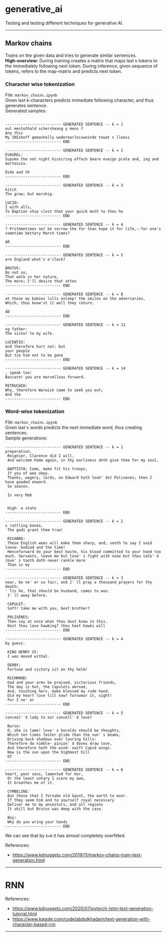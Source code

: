 # generative_ai
Testing and testing different techniques for generative AI.

----
## Markov chains
Trains on the given data and tries to generate similar sentences.  
**High-overview:** During training creates a matrix that maps last `k` tokens to the immediately following next token. During inference, given sequence of tokens, refers to the map-matrix and predicts next token.  
### Character wise tokenization
File: `markov_chains.ipynb`  
Given last k-characters predicts immediate following character, and thus generates sentence.  
Generated samples:
```text

------------------------- GENERATED SENTENCE -- k = 1
oul mestothald schersheang y mens f
Any this
My INIsheff gemashelly waderearleisweinde towat s lleavi
------------------------- END

------------------------- GENERATED SENTENCE -- k = 2
EVAUREL:
Supoke the not night hiceiring offech beare eveign prale and, ing and mortessio.

Dide and th
------------------------- END

------------------------- GENERATED SENTENCE -- k = 3
kitch
The grow; but morship.

LUCIO:
I with alls,
To Baption ship clost that your quick moth to thou ho
------------------------- END

------------------------- GENERATED SENTENCE -- k = 4
? Prithmetimes not be sorrow the for than hope it for life,--for one's sometime bettery March times?

AR
------------------------- END

------------------------- GENERATED SENTENCE -- k = 5
ere England what's o'clock?

BRUTUS:
Do not so,
That walk in her nature,
The more; I'll desire that atten
------------------------- END

------------------------- GENERATED SENTENCE -- k = 8
at those my babies lulls asleep! the smiles on the adversaries,
Which, thou know'st it well they return.

AD
------------------------- END

------------------------- GENERATED SENTENCE -- k = 11
ng father:
The sister to my wife.

LUCENTIO:
And therefore hurt not: but
your people
But tie him not to be gone
------------------------- END

------------------------- GENERATED SENTENCE -- k = 14
, speak too:
Baccare! you are marvellous forward.

PETRUCHIO:
Why, therefore Warwick came to seek you out;
And the
------------------------- END
```


### Word-wise tokenization
File: `markov_chains.ipynb`  
Given last `k` words predicts the next immediate word, thus creating sentences.  
Sample generations:

```text
------------------------- GENERATED SENTENCE -- k = 1
preparation. 
 Reignier, Clarence did I will, 
 And welcome home again, in thy earliness doth give thee for my soul, 

 BAPTISTA: Come, make fit his troops, 
 If you of woe obey. 
 Thanks, wagery, lords, on Edward hath look' dst Polixenes; then I have goaded onward. 
 So season. 

 Is very Mab


 High- a state
------------------------- END

------------------------- GENERATED SENTENCE -- k = 2
s rattling bones, 
 The gods grant them true! 

 RICHARD: 
 These English woes will make them sharp, and, sooth to say I said loose- bodied and the time! 
 Henceforward do your best haste, his blood committed to your hand too much. Servants, leave me but love' s fight with none but thou talk' d Jove' s tooth doth never rankle more
 Than in my
------------------------- END

------------------------- GENERATED SENTENCE -- k = 3
near, be ne' er so fair, and I' ll pray a thousand prayers for thy death: 
' Tis he, that should be husband, comes to woo. 
 I' ll away before. 

 CAPULET: 
 Soft! take me with you, best brother?

 POLIXENES: 
 Then say at once what thou dost know in this. 
 Dost thou love hawking? thou hast hawks will
------------------------- END

------------------------- GENERATED SENTENCE -- k = 4
by guess. 

 KING HENRY VI: 
 I was moved withal. 

 DERBY: 
 Fortune and victory sit on thy helm! 

 RICHMOND: 
 God and your arms be praised, victorious friends, 
 The day is hot, the Capulets abroad, 
 And, touching hers, make blessed my rude hand. 
 Did my heart love till now? forswear it, sight! 
 For I ne' er
------------------------- END

------------------------- GENERATED SENTENCE -- k = 5
conceal' d lady to our cancell' d love?

 Nurse: 
 O, she is lame! love' s heralds should be thoughts, 
 Which ten times faster glide than the sun' s beams, 
 Driving back shadows over louring hills: 
 Therefore do nimble- pinion' d doves draw love, 
 And therefore hath the wind- swift Cupid wings. 
 Now is the sun upon the highmost hill
 Of
------------------------- END

------------------------- GENERATED SENTENCE -- k = 6
heart, poor sons, lamented for her, 
 Or the least votary I score my awe, 
 It breathes me of it. 

 CYMBELINE: 
 But those that I forsake old Gaunt, the earth to ever. 
 If they seem him and to yourself royal necessary
 Deliver me to my ancestors, and all regions
 It skill but Brutus was deep with the case. 

 Boy: 
 Why do you wring your hands
------------------------- END
```
We can see that by `k=6` it has almost completely overfitted.  



References:
- https://www.kdnuggets.com/2019/11/markov-chains-train-text-generation.html


----

# RNN

References:
- https://www.kdnuggets.com/2020/07/pytorch-lstm-text-generation-tutorial.html
- https://www.kaggle.com/code/abdulkhadarn/text-generation-with-character-based-rnn


----

